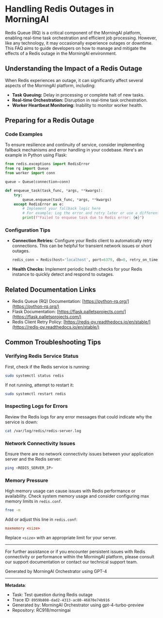 # Handling Redis Outages in MorningAI

Redis Queue (RQ) is a critical component of the MorningAI platform, enabling real-time task orchestration and efficient job processing. However, like any technology, it may occasionally experience outages or downtime. This FAQ aims to guide developers on how to manage and mitigate the effects of a Redis outage in the MorningAI environment.

## Understanding the Impact of a Redis Outage

When Redis experiences an outage, it can significantly affect several aspects of the MorningAI platform, including:

- **Task Queuing:** Delay in processing or complete halt of new tasks.
- **Real-time Orchestration:** Disruption in real-time task orchestration.
- **Worker Heartbeat Monitoring:** Inability to monitor worker health.

## Preparing for a Redis Outage

### Code Examples

To ensure resilience and continuity of service, consider implementing fallback mechanisms and error handling in your codebase. Here's an example in Python using Flask:

```python
from redis.exceptions import RedisError
from rq import Queue
from worker import conn

queue = Queue(connection=conn)

def enqueue_task(task_func, *args, **kwargs):
    try:
        queue.enqueue(task_func, *args, **kwargs)
    except RedisError as e:
        # Implement your fallback logic here
        # For example: Log the error and retry later or use a different queue/backend
        print(f"Failed to enqueue task due to Redis error: {e}")
```

### Configuration Tips

- **Connection Retries:** Configure your Redis client to automatically retry connections. This can be helpful for transient network issues or short outages.
  
  ```python
  redis_conn = Redis(host='localhost', port=6379, db=0, retry_on_timeout=True, socket_connect_timeout=5)
  ```

- **Health Checks:** Implement periodic health checks for your Redis instance to quickly detect and respond to outages.

## Related Documentation Links

- Redis Queue (RQ) Documentation: [https://python-rq.org/](https://python-rq.org/)
- Flask Documentation: [https://flask.palletsprojects.com/](https://flask.palletsprojects.com/)
- Redis Client Retry Policy: [https://redis-py.readthedocs.io/en/stable/](https://redis-py.readthedocs.io/en/stable/)

## Common Troubleshooting Tips

### Verifying Redis Service Status

First, check if the Redis service is running:

```bash
sudo systemctl status redis
```

If not running, attempt to restart it:

```bash
sudo systemctl restart redis
```

### Inspecting Logs for Errors

Review the Redis logs for any error messages that could indicate why the service is down:

```bash
cat /var/log/redis/redis-server.log
```

### Network Connectivity Issues

Ensure there are no network connectivity issues between your application server and the Redis server:

```bash
ping <REDIS_SERVER_IP>
```

### Memory Pressure

High memory usage can cause issues with Redis performance or availability. Check system memory usage and consider configuring max memory limits in `redis.conf`.

```bash
free -m
```

Add or adjust this line in `redis.conf`:

```conf
maxmemory <size>
```

Replace `<size>` with an appropriate limit for your server.

---

For further assistance or if you encounter persistent issues with Redis connectivity or performance within the MorningAI platform, please consult our support documentation or contact our technical support team.

Generated by MorningAI Orchestrator using GPT-4

---

**Metadata**:
- Task: Test question during Redis outage
- Trace ID: `8959b808-dad2-4313-ac80-46870e74b916`
- Generated by: MorningAI Orchestrator using gpt-4-turbo-preview
- Repository: RC918/morningai
